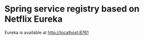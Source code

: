 # Spring service registry based on Netflix Eureka

Eureka is available at [http://localhost:8761]( http://localhost:8761)